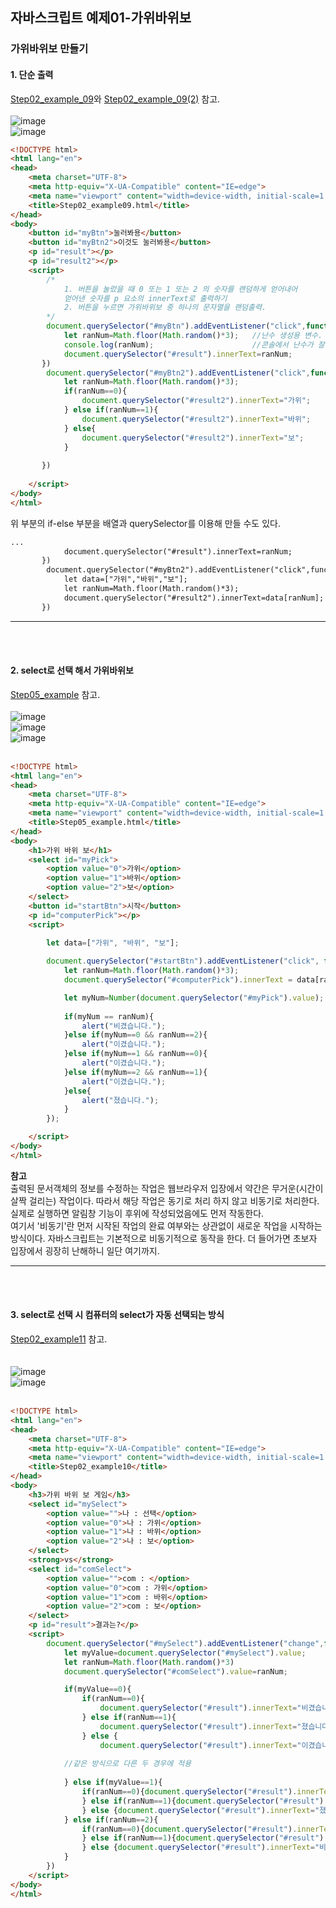 ## 자바스크립트 예제01-가위바위보

### 가위바위보 만들기

#### 1. 단순 출력
[Step02_example_09](https://github.com/Sayh0/log_JAVASCRIPT/blob/main/Step02_example09.html)와 
[Step02_example_09(2)](https://github.com/Sayh0/log_JAVASCRIPT/blob/main/Step02_example09(2).html) 참고.<br><br>
![image](https://user-images.githubusercontent.com/96712990/178399518-098745ec-a94a-45c9-83c7-2659d8077670.png) <br>
![image](https://user-images.githubusercontent.com/96712990/178399560-ee0ca47b-aab4-44e1-ad8d-dc832d532686.png) <br>


```html
<!DOCTYPE html>
<html lang="en">
<head>
    <meta charset="UTF-8">
    <meta http-equiv="X-UA-Compatible" content="IE=edge">
    <meta name="viewport" content="width=device-width, initial-scale=1.0">
    <title>Step02_example09.html</title>
</head>
<body>
    <button id="myBtn">눌러봐용</button>
    <button id="myBtn2">이것도 눌러봐용</button>
    <p id="result"></p>
    <p id="result2"></p>
    <script>
        /*
            1. 버튼을 눌렀을 때 0 또는 1 또는 2 의 숫자를 랜덤하게 얻어내어
            얻어낸 숫자를 p 요소의 innerText로 출력하기
            2. 버튼을 누르면 가위바위보 중 하나의 문자열을 랜덤출력.
        */
        document.querySelector("#myBtn").addEventListener("click",function(){
            let ranNum=Math.floor(Math.random()*3);   //난수 생성용 변수.
            console.log(ranNum);                      //콘솔에서 난수가 잘 생성되었는지 확인용 로그.
            document.querySelector("#result").innerText=ranNum;
       })
        document.querySelector("#myBtn2").addEventListener("click",function(){
            let ranNum=Math.floor(Math.random()*3);
            if(ranNum==0){
                document.querySelector("#result2").innerText="가위";
            } else if(ranNum==1){
                document.querySelector("#result2").innerText="바위";
            } else{
                document.querySelector("#result2").innerText="보";
            }
            
       })
       
    </script>
</body>
</html>
```
위 부분의 if-else 부분을 배열과 querySelector를 이용해 만들 수도 있다.
```html
...
            document.querySelector("#result").innerText=ranNum;
       })
        document.querySelector("#myBtn2").addEventListener("click",function(){
            let data=["가위","바위","보"];
            let ranNum=Math.floor(Math.random()*3);
            document.querySelector("#result2").innerText=data[ranNum];
       })
```

---

<br>
<br>

#### 2. select로 선택 해서 가위바위보

[Step05_example](https://github.com/Sayh0/log_JAVASCRIPT/blob/main/Step05_example_Step02example11%EC%9D%98%20basic.html) 참고. <br><br>
![image](https://user-images.githubusercontent.com/96712990/178401054-cb075d86-0880-44b8-ad93-71761deec46f.png) <br>
![image](https://user-images.githubusercontent.com/96712990/178401120-e84c7b62-acc6-4fbc-a023-f1299914bc8d.png) <br>
![image](https://user-images.githubusercontent.com/96712990/178401156-8654b9ae-ce76-49e6-a38e-5023bd7cee80.png) 
<br>
<br>
```html
<!DOCTYPE html>
<html lang="en">
<head>
    <meta charset="UTF-8">
    <meta http-equiv="X-UA-Compatible" content="IE=edge">
    <meta name="viewport" content="width=device-width, initial-scale=1.0">
    <title>Step05_example.html</title>
</head>
<body>
    <h1>가위 바위 보</h1>
    <select id="myPick">
        <option value="0">가위</option>
        <option value="1">바위</option>
        <option value="2">보</option>
    </select>
    <button id="startBtn">시작</button>
    <p id="computerPick"></p>
    <script>
        
        let data=["가위", "바위", "보"];

        document.querySelector("#startBtn").addEventListener("click", function(){
            let ranNum=Math.floor(Math.random()*3);                               // 0, 1, 2 중 랜덤한 난수 얻기.
            document.querySelector("#computerPick").innerText = data[ranNum];     //난수를 data[]의 번호로 활용, com 의 패 출력.

            let myNum=Number(document.querySelector("#myPick").value);            //myNum 변수(Number형 지정)로 내 패를 저장.
      
            if(myNum == ranNum){
                alert("비겼습니다.");
            }else if(myNum==0 && ranNum==2){
                alert("이겼습니다.");
            }else if(myNum==1 && ranNum==0){
                alert("이겼습니다.");
            }else if(myNum==2 && ranNum==1){
                alert("이겼습니다.");
            }else{
                alert("졌습니다.");
            }
        });

    </script>
</body>
</html>
```
**참고** <br>
출력된 문서객체의 정보를 수정하는 작업은 웹브라우저 입장에서 약간은 무거운(시간이 살짝 걸리는) 작업이다. 
따라서 해당 작업은 동기로 처리 하지 않고 비동기로 처리한다. 
실제로 실행하면 알림창 기능이 후위에 작성되었음에도 먼저 작동한다. <br>
여기서 '비동기'란 먼저 시작된 작업의 완료 여부와는 상관없이 새로운 작업을 시작하는 방식이다. 자바스크립트는 기본적으로 비동기적으로 동작을 한다. 더 들어가면 초보자 입장에서 굉장히 난해하니 일단 여기까지.

---

<br>      
<br>

#### 3. select로 선택 시 컴퓨터의 select가 자동 선택되는 방식
[Step02_example11](https://github.com/Sayh0/log_JAVASCRIPT/blob/main/Step02_example11_Step05%ED%99%95%EC%9E%A5%ED%8C%90.html) 참고. <br><br>  
![image](https://user-images.githubusercontent.com/96712990/178453177-f5866583-fb9c-4915-8784-3d21061dbb0f.png) <br>
![image](https://user-images.githubusercontent.com/96712990/178453247-f5ff25bb-427a-4872-87f6-b7bc08b6c71d.png) 
<br>
<br>
```html
<!DOCTYPE html>
<html lang="en">
<head>
    <meta charset="UTF-8">
    <meta http-equiv="X-UA-Compatible" content="IE=edge">
    <meta name="viewport" content="width=device-width, initial-scale=1.0">
    <title>Step02_example10</title>
</head>
<body>
    <h3>가위 바위 보 게임</h3>
    <select id="mySelect">
        <option value="">나 : 선택</option>
        <option value="0">나 : 가위</option>
        <option value="1">나 : 바위</option>
        <option value="2">나 : 보</option>
    </select>
    <strong>vs</strong>
    <select id="comSelect">
        <option value="">com : </option>
        <option value="0">com : 가위</option>
        <option value="1">com : 바위</option>
        <option value="2">com : 보</option>
    </select>
    <p id="result">결과는?</p>
    <script>
        document.querySelector("#mySelect").addEventListener("change",function(){
            let myValue=document.querySelector("#mySelect").value;
            let ranNum=Math.floor(Math.random()*3)
            document.querySelector("#comSelect").value=ranNum;

            if(myValue==0){
                if(ranNum==0){
                    document.querySelector("#result").innerText="비겼습니다";
                } else if(ranNum==1){
                    document.querySelector("#result").innerText="졌습니다";
                } else {
                    document.querySelector("#result").innerText="이겼습니다";}
        
            //같은 방식으로 다른 두 경우에 적용
        
            } else if(myValue==1){
                if(ranNum==0){document.querySelector("#result").innerText="이겼습니다";
                } else if(ranNum==1){document.querySelector("#result").innerText="비겼습니다";
                } else {document.querySelector("#result").innerText="졌습니다";}
            } else if(ranNum==2){
                if(ranNum==0){document.querySelector("#result").innerText="졌습니다";
                } else if(ranNum==1){document.querySelector("#result").innerText="이겼습니다";
                } else {document.querySelector("#result").innerText="비겼습니다";}
            }
        })
    </script>
</body>
</html>
```

